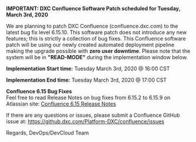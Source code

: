 **IMPORTANT: DXC Confluence Software Patch scheduled for Tuesday, March 3rd, 2020**

We are planning to patch DXC Confluence (confluence.dxc.com) to the latest bug fix level 6.15.10.  This software patch does not 
introduce any new features; this is strictly a collection of bug fixes. This Confluence software patch will be using our newly created automated deployment pipeline making the upgrade possible with **zero user downtime**.  Please note that the system will be in **"READ-MODE"** during the implementation window below.

**Implementation Start time:**  Tuesday March 3rd, 2020 @ 16:00 CST

**Implementation End time:**  Tuesday March 3rd, 2020 @ 17:00 CST

**Confluence 6.15 Bug Fixes**  
Feel free to read Release Notes on bug fixes from 6.15.2 to 6.15.9 on Atlassian site: [Confluence 6.15 Release Notes](https://confluence.atlassian.com/doc/confluence-6-15-release-notes-965554120.html)

If there are any questions or issues, please submit a Confluence GitHub issue at:  https://github.dxc.com/Platform-DXC/confluence/issues

Regards, DevOps/DevCloud Team

